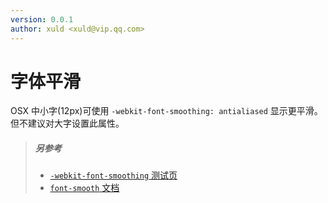 ```yaml
---
version: 0.0.1
author: xuld <xuld@vip.qq.com>
---
```

# 字体平滑

OSX 中小字(12px)可使用 `-webkit-font-smoothing: antialiased` 显示更平滑。
但不建议对大字设置此属性。

> ##### 另参考
> - [`-webkit-font-smoothing` 测试页](http://files.christophzillgens.com/webkit-font-smoothing.html)
> - [`font-smooth` 文档](https://developer.mozilla.org/zh-CN/docs/Web/CSS/font-smooth)